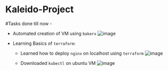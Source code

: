 # Kaleido-Project

#Tasks done till now - 
  
  - Automated creation of VM using `bakerx`
  ![image](https://user-images.githubusercontent.com/36927669/193432249-71fc6040-c99a-4d21-b23f-8c54fad38e5d.png)

  
  - Learning Basics of `terraform`:
    
    - Learned how to deploy `nginx` on localhost using `terraform`
    ![image](https://user-images.githubusercontent.com/36927669/193427614-ccde00ea-46d9-4259-a635-cf97d4c3580d.png)
    
    - Downloaded `kubectl` on ubuntu VM
    ![image](https://user-images.githubusercontent.com/36927669/193432262-4781dbe9-6a91-4fe5-858d-2ab2b3ac0b4f.png)

    
